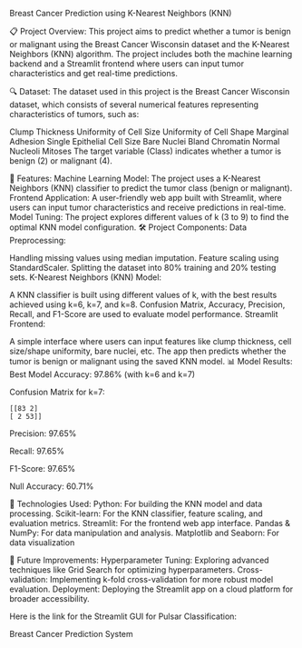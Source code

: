 Breast Cancer Prediction using K-Nearest Neighbors (KNN)

📋 Project Overview:
This project aims to predict whether a tumor is benign or malignant using the Breast Cancer Wisconsin dataset and the K-Nearest Neighbors (KNN) algorithm. The project includes both the machine learning backend and a Streamlit frontend where users can input tumor characteristics and get real-time predictions.

🔍 Dataset:
The dataset used in this project is the Breast Cancer Wisconsin dataset, which consists of several numerical features representing characteristics of tumors, such as:

Clump Thickness
Uniformity of Cell Size
Uniformity of Cell Shape
Marginal Adhesion
Single Epithelial Cell Size
Bare Nuclei
Bland Chromatin
Normal Nucleoli
Mitoses
The target variable (Class) indicates whether a tumor is benign (2) or malignant (4).

🚀 Features:
Machine Learning Model: The project uses a K-Nearest Neighbors (KNN) classifier to predict the tumor class (benign or malignant).
Frontend Application: A user-friendly web app built with Streamlit, where users can input tumor characteristics and receive predictions in real-time.
Model Tuning: The project explores different values of k (3 to 9) to find the optimal KNN model configuration.
🛠️ Project Components:
Data Preprocessing:

Handling missing values using median imputation.
Feature scaling using StandardScaler.
Splitting the dataset into 80% training and 20% testing sets.
K-Nearest Neighbors (KNN) Model:

A KNN classifier is built using different values of k, with the best results achieved using k=6, k=7, and k=8.
Confusion Matrix, Accuracy, Precision, Recall, and F1-Score are used to evaluate model performance.
Streamlit Frontend:

A simple interface where users can input features like clump thickness, cell size/shape uniformity, bare nuclei, etc.
The app then predicts whether the tumor is benign or malignant using the saved KNN model.
📊 Model Results:
Best Model Accuracy: 97.86% (with k=6 and k=7)

Confusion Matrix for k=7:

    [[83 2] 
    [ 2 53]]
Precision: 97.65%

Recall: 97.65%

F1-Score: 97.65%

Null Accuracy: 60.71%

🤖 Technologies Used:
Python: For building the KNN model and data processing. Scikit-learn: For the KNN classifier, feature scaling, and evaluation metrics. Streamlit: For the frontend web app interface. Pandas & NumPy: For data manipulation and analysis. Matplotlib and Seaborn: For data visualization

📌 Future Improvements:
Hyperparameter Tuning: Exploring advanced techniques like Grid Search for optimizing hyperparameters. Cross-validation: Implementing k-fold cross-validation for more robust model evaluation. Deployment: Deploying the Streamlit app on a cloud platform for broader accessibility.

Here is the link for the Streamlit GUI for Pulsar Classification:

Breast Cancer Prediction System
